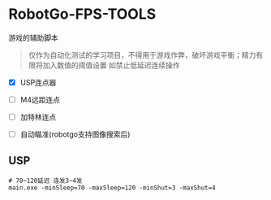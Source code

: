 # RobotGo-FPS-TOOLS

游戏的辅助脚本

> 仅作为自动化测试的学习项目，不得用于游戏作弊，破坏游戏平衡；精力有限将加入数值的阈值设置 如禁止低延迟连续操作

- [x] USP连点器
- [ ] M4远距连点
- [ ] 加特林连点
- [ ] 自动瞄准(robotgo支持图像搜索后)


## USP

```shell
# 70~120延迟 连发3~4发
main.exe -minSleep=70 -maxSleep=120 -minShut=3 -maxShut=4
```